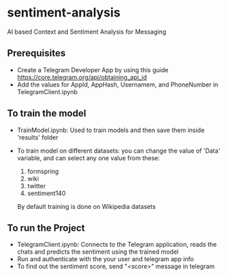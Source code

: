 # sentiment-analysis
AI based Context and Sentiment Analysis for Messaging

## Prerequisites
- Create a Telegram Developer App by using this guide https://core.telegram.org/api/obtaining_api_id
- Add the values for AppId, AppHash, Usernamem, and PhoneNumber in TelegramClient.ipynb

## To train the model
- TrainModel.ipynb: Used to train models and then save them inside 'results' folder
- To train model on different datasets: you can change the value of 'Data' variable, and can select any one value from these:
  1. formspring
  2. wiki
  3. twitter
  4. sentiment140
  
  By default training is done on Wikipedia datasets

## To run the Project
- TelegramClient.ipynb: Connects to the Telegram application, reads the chats and predicts the sentiment using the trained model
- Run and authenticate with the your user and telegram app info
- To find out the sentiment score, send "\<score\>" message in telegram
